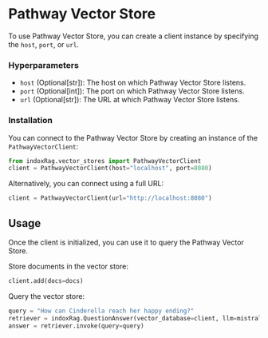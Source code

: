 # Pathway Vector Store

To use Pathway Vector Store, you can create a client instance by specifying the `host`, `port`, or `url`.

### Hyperparameters

- `host` (Optional[str]): The host on which Pathway Vector Store listens.
- `port` (Optional[int]): The port on which Pathway Vector Store listens.
- `url` (Optional[str]): The URL at which Pathway Vector Store listens.

### Installation

You can connect to the Pathway Vector Store by creating an instance of the `PathwayVectorClient`:

```python
from indoxRag.vector_stores import PathwayVectorClient
client = PathwayVectorClient(host="localhost", port=8080)
```

Alternatively, you can connect using a full URL:

```python
client = PathwayVectorClient(url="http://localhost:8080")
```

## Usage

Once the client is initialized, you can use it to query the Pathway Vector Store.

Store documents in the vector store:

```python
client.add(docs=docs)
```

Query the vector store:

```python
query = "How can Cinderella reach her happy ending?"
retriever = indoxRag.QuestionAnswer(vector_database=client, llm=mistral_qa, top_k=5, document_relevancy_filter=True)
answer = retriever.invoke(query=query)
```
